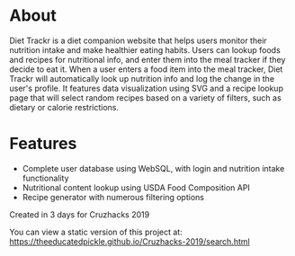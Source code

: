 # About
Diet Trackr is a diet companion website that helps users monitor their nutrition intake and make healthier eating habits. Users can lookup foods and recipes for nutritional info, and enter them into the meal tracker if they decide to eat it. When a user enters a food item into the meal tracker, Diet Trackr will automatically look up nutrition info and log the change in the user's profile. It features data visualization using SVG and a recipe lookup page that will select random recipes based on a variety of filters, such as dietary or calorie restrictions.

# Features
* Complete user database using WebSQL, with login and nutrition intake functionality
* Nutritional content lookup using USDA Food Composition API
* Recipe generator with numerous filtering options

Created in 3 days for Cruzhacks 2019

You can view a static version of this project at: https://theeducatedpickle.github.io/Cruzhacks-2019/search.html